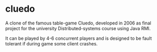 # cluedo
A clone of the famous table-game Cluedo, developed in 2006 as final project for the university Distributed-systems course using Java RMI.

It can be played by 4-6 concurrent players and is designed to be fault tolerant if during game some client crashes.
